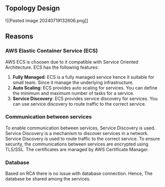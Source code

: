 ## Topology Design
![[Pasted image 20240719132606.png]]

## Reasons
### AWS Elastic Container Service (ECS)
AWS ECS is choosen due to it compatible with Service Oriented Architecture. ECS has the following features:
1. **Fully Managed**: ECS is a fully managed service hence it suitable for small team. Since it manage the underlying infrastructure.
 2. **Auto Scaling**: ECS provides auto scaling for services. You can define the minimum and maximum number of tasks for a service.
 3. **Service Discovery**: ECS provides service discovery for services. You can use service discovery to route traffic to the correct service.
### Communication between services
To enable communication between services, Service Discovery is used. Service Discovery is a mechanism to discover services in a network. Service Discovery is used to route traffic to the correct service.
To ensure security, the communications between services are encrypted using TLS/SSL. The certificates are managed by AWS Certificate Manager.
### Database
Based on RCA there is no issue with database connection. Hence, The database be shared among the services.

